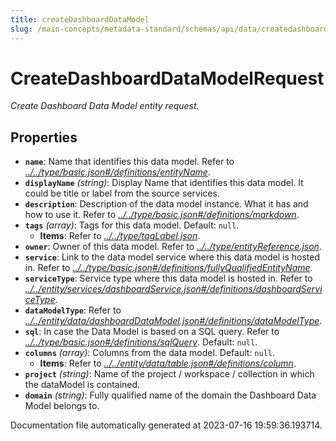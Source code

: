 ```yaml
---
title: createDashboardDataModel
slug: /main-concepts/metadata-standard/schemas/api/data/createdashboarddatamodel
---
```


# CreateDashboardDataModelRequest

*Create Dashboard Data Model entity request.*

## Properties

- **`name`**: Name that identifies this data model. Refer to *[../../type/basic.json#/definitions/entityName](#/../type/basic.json#/definitions/entityName)*.
- **`displayName`** *(string)*: Display Name that identifies this data model. It could be title or label from the source services.
- **`description`**: Description of the data model instance. What it has and how to use it. Refer to *[../../type/basic.json#/definitions/markdown](#/../type/basic.json#/definitions/markdown)*.
- **`tags`** *(array)*: Tags for this data model. Default: `null`.
  - **Items**: Refer to *[../../type/tagLabel.json](#/../type/tagLabel.json)*.
- **`owner`**: Owner of this data model. Refer to *[../../type/entityReference.json](#/../type/entityReference.json)*.
- **`service`**: Link to the data model service where this data model is hosted in. Refer to *[../../type/basic.json#/definitions/fullyQualifiedEntityName](#/../type/basic.json#/definitions/fullyQualifiedEntityName)*.
- **`serviceType`**: Service type where this data model is hosted in. Refer to *[../../entity/services/dashboardService.json#/definitions/dashboardServiceType](#/../entity/services/dashboardService.json#/definitions/dashboardServiceType)*.
- **`dataModelType`**: Refer to *[../../entity/data/dashboardDataModel.json#/definitions/dataModelType](#/../entity/data/dashboardDataModel.json#/definitions/dataModelType)*.
- **`sql`**: In case the Data Model is based on a SQL query. Refer to *[../../type/basic.json#/definitions/sqlQuery](#/../type/basic.json#/definitions/sqlQuery)*. Default: `null`.
- **`columns`** *(array)*: Columns from the data model. Default: `null`.
  - **Items**: Refer to *[../../entity/data/table.json#/definitions/column](#/../entity/data/table.json#/definitions/column)*.
- **`project`** *(string)*: Name of the project / workspace / collection in which the dataModel is contained.
- **`domain`** *(string)*: Fully qualified name of the domain the Dashboard Data Model belongs to.


Documentation file automatically generated at 2023-07-16 19:59:36.193714.
